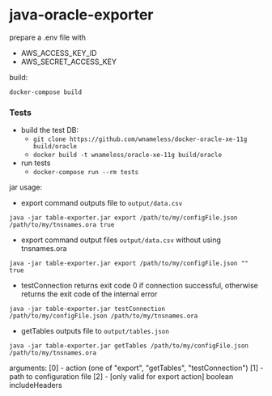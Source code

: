 # java-oracle-exporter

prepare a .env file with
- AWS_ACCESS_KEY_ID
- AWS_SECRET_ACCESS_KEY

build:
```
docker-compose build
```

### Tests ###
- build the test DB:
     - `git clone https://github.com/wnameless/docker-oracle-xe-11g build/oracle`
     - `docker build -t wnameless/oracle-xe-11g build/oracle`
- run tests
    - `docker-compose run --rm tests`

jar usage:
- export command
outputs file to `output/data.csv`
```
java -jar table-exporter.jar export /path/to/my/configFile.json /path/to/my/tnsnames.ora true
```
- export command output files `output/data.csv` without using tnsnames.ora
```
java -jar table-exporter.jar export /path/to/my/configFile.json "" true
```


- testConnection
returns exit code 0 if connection successful, otherwise returns the exit code of the internal error
```
java -jar table-exporter.jar testConnection /path/to/my/configFile.json /path/to/my/tnsnames.ora
```

- getTables
outputs file to `output/tables.json`
```
java -jar table-exporter.jar getTables /path/to/my/configFile.json /path/to/my/tnsnames.ora
```

arguments:
[0] - action (one of "export", "getTables", "testConnection")
[1] - path to configuration file
[2] - [only valid for export action] boolean includeHeaders
